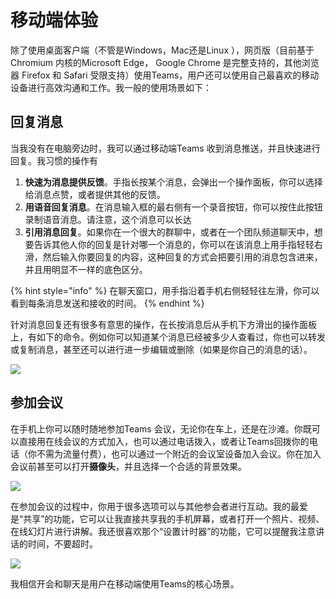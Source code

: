 # 移动端体验

除了使用桌面客户端（不管是Windows，Mac还是Linux ），网页版（目前基于Chromium 内核的Microsoft Edge， Google Chrome 是完整支持的，其他浏览器 Firefox 和 Safari 受限支持）使用Teams，用户还可以使用自己最喜欢的移动设备进行高效沟通和工作。我一般的使用场景如下：

## 回复消息

当我没有在电脑旁边时，我可以通过移动端Teams 收到消息推送，并且快速进行回复。我习惯的操作有

1. **快速为消息提供反馈**。手指长按某个消息，会弹出一个操作面板，你可以选择给消息点赞，或者提供其他的反馈。
2. **用语音回复消息**。在消息输入框的最右侧有一个录音按钮，你可以按住此按钮录制语音消息。请注意，这个消息可以长达
3. **引用消息回复**。如果你在一个很大的群聊中，或者在一个团队频道聊天中，想要告诉其他人你的回复是针对哪一个消息的，你可以在该消息上用手指轻轻右滑，然后输入你要回复的内容，这种回复的方式会把要引用的消息包含进来，并且用明显不一样的底色区分。

{% hint style="info" %}
在聊天窗口，用手指沿着手机右侧轻轻往左滑，你可以看到每条消息发送和接收的时间。
{% endhint %}

针对消息回复还有很多有意思的操作，在长按消息后从手机下方滑出的操作面板上，有如下的命令。例如你可以知道某个消息已经被多少人查看过，你也可以转发或复制消息，甚至还可以进行进一步编辑或删除（如果是你自己的消息的话）。

![](../.gitbook/assets/tu-pian-%20%2895%29.png)



## 参加会议

在手机上你可以随时随地参加Teams 会议，无论你在车上，还是在沙滩。你既可以直接用在线会议的方式加入，也可以通过电话拨入，或者让Teams回拨你的电话（你不需为流量付费），也可以通过一个附近的会议室设备加入会议。你在加入会议前甚至可以打开**摄像头**，并且选择一个合适的背景效果。

![](../.gitbook/assets/tu-pian-%20%2896%29.png)

在参加会议的过程中，你用于很多选项可以与其他参会者进行互动。我的最爱是“共享”的功能，它可以让我直接共享我的手机屏幕，或者打开一个照片、视频、在线幻灯片进行讲解。我还很喜欢那个“设置计时器”的功能，它可以提醒我注意讲话的时间，不要超时。

![](../.gitbook/assets/tu-pian-%20%2866%29.png)

我相信开会和聊天是用户在移动端使用Teams的核心场景。



